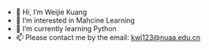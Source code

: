 - 👋 Hi, I’m Weijie Kuang
- 👀 I’m interested in Mahcine Learning
- 🌱 I’m currently learning Python
- 📫 Please contact me by the email: kwj123@nuaa.edu.cn

<!---
Residualstress/Residualstress is a ✨ special ✨ repository because its `README.md` (this file) appears on your GitHub profile.
You can click the Preview link to take a look at your changes.
--->

